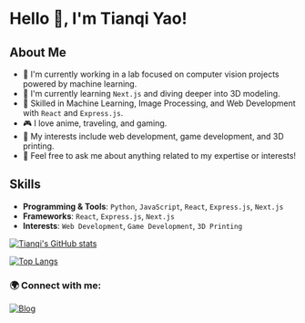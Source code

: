 # Hello 👋, I'm Tianqi Yao!

## About Me

- 🔭 I'm currently working in a lab focused on computer vision projects powered by machine learning.
- 🌱 I'm currently learning `Next.js` and diving deeper into 3D modeling.
- 💼 Skilled in Machine Learning, Image Processing, and Web Development with `React` and `Express.js`.
- 🎮 I love anime, traveling, and gaming.
- 🎨 My interests include web development, game development, and 3D printing.
- 💬 Feel free to ask me about anything related to my expertise or interests!

## Skills

- **Programming & Tools**: `Python`, `JavaScript`, `React`, `Express.js`, `Next.js`
- **Frameworks**: `React`, `Express.js`, `Next.js`
- **Interests**: `Web Development`, `Game Development`, `3D Printing`

[![Tianqi's GitHub stats](https://github-readme-stats.vercel.app/api?username=Tianqi-Yao&show_icons=true&theme=react)](https://github.com/Tianqi-Yao)

[![Top Langs](https://github-readme-stats.vercel.app/api/top-langs/?username=Tianqi-Yao&layout=compact&theme=react)](https://github.com/Tianqi-Yao)

### 🌍 Connect with me:
<!--
[![Twitter](https://img.shields.io/badge/-Twitter-1DA1F2?style=flat&logo=Twitter&logoColor=white)](your-twitter-link)
[![LinkedIn](https://img.shields.io/badge/-LinkedIn-0077B5?style=flat&logo=LinkedIn&logoColor=white)](your-linkedin-link)
-->

[![Blog](https://img.shields.io/badge/-Blog-FF5722?style=flat&logo=Blogger&logoColor=white)](https://github.com/Tianqi-Yao)

<!--
**Tianqi-Yao/Tianqi-Yao** is a ✨ _special_ ✨ repository because its `README.md` (this file) appears on your GitHub profile.

Here are some ideas to get you started:

- 🔭 I’m currently working on ...
- 🌱 I’m currently learning ...
- 👯 I’m looking to collaborate on ...
- 🤔 I’m looking for help with ...
- 💬 Ask me about ...
- 📫 How to reach me: ...
- 😄 Pronouns: ...
- ⚡ Fun fact: ...
-->
